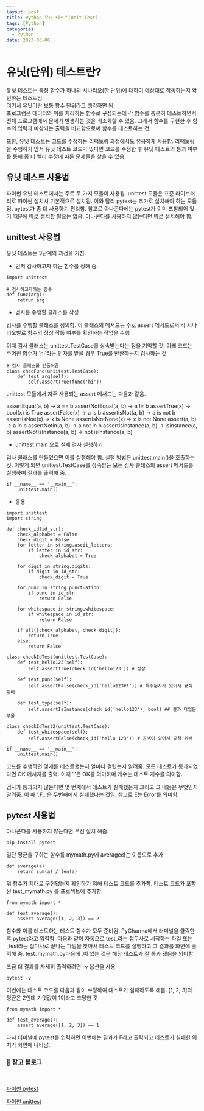 ```yaml
---
layout: post
title: Python 유닛 테스트(Unit Test)
tags: [Python]
categories:
  - Python
date: 2023-03-06
---
```


# 유닛(단위) 테스트란?

유닛 테스트는 특정 함수가 하나의 시나리오(한 단위)에 대하여 예상대로 작동하는지 확인하는 테스트임.  
여기서 유닛이란 보통 함수 단위라고 생각하면 됨.  
프로그램은 데이터와 이를 처리하는 함수로 구성되는데 각 함수를 충분히 테스트하면서 전체 프로그램에서 문제가 발생하는 것을 최소화할 수 있음. 그래서 함수를 구현한 후 함수의 입력과 예상되는 출력을 비교함으로써 함수를 테스트하는 것.

또한, 유닛 테스트는 코드를 수정하는 리팩토링 과정에서도 유용하게 사용함. 리팩토링을 수행하기 앞서 유닛 테스트 코드가 있다면 코드를 수정한 후 유닛 테스트의 통과 여부를 통해 좀 더 빨리 수정에 따른 문제들을 찾을 수 있음.

## 유닛 테스트 사용법

파이썬 유닛 테스트에서는 주로 두 가지 모듈이 사용됨. unittest 모듈은 표준 라이브러리로 파이썬 설치시 기본적으로 설치됨. 이와 달리 pytest는 추가로 설치해야 하는 모듈임. pytest가 좀 더 사용하기 편리함. 참고로 아나콘다에는 pytest가 이미 포함되어 있기 때문에 따로 설치할 필요는 없음. 아나콘다를 사용하지 않는다면 따로 설치해야 함.

## unittest 사용법

유닛 테스트는 3단계의 과정을 거침.

- 먼저 검사하고자 하는 함수를 정해 줌.

```
import unittest

# 검사하고자하는 함수
def func(arg):
    retrun arg
```

- 검사를 수행할 클래스를 작성

검사를 수행할 클래스를 정의함. 이 클래스의 메서드는 주로 assert 메서드로써 각 시나리오별로 함수의 정상 작동 여부를 확인하는 작업을 수행

이때 검사 클래스는 unittest.TestCase를 상속받는다는 점을 기억할 것. 아래 코드는 주어진 함수가 'hi'라는 인자를 받을 경우 True를 반환하는지 검사하는 것

```
# 검사 클래스를 만들어줌
class checFunc(uniitest.TestCase):
    def test_arg(self):
        self.assertTrue(func('hi'))
```

unittest 모듈에서 자주 사용되는 assert 메서드는 다음과 같음.

assertEqual(a, b) -> a == b
assertNotEqual(a, b) -> a != b
assertTrue(x) -> bool(x) is True
assertFalse(x) -> a is b
assertisNot(a, b) -> a is not b
assertisNoe(x) -> x is None
assertisNotNone(x) => x is not None
assert(a, b) -> a in b
assertNotin(a, b) -> a not in b
assertIsInstance(a, b) -> isinstance(a, b)
assertNotIsInstance(a, b) -> not isinstance(a, b)

- unittest.main 으로 실제 검사 실행하기

검사 클래스를 만들었으면 이를 실행해야 함. 실행 방법은 unittest.main()을 호출하는 것. 이렇게 되면 unittest.TestCase를 상속받는 모든 검사 클래스의 assert 메서드를 실행하며 결과를 출력해 줌.

```
if __name__ == '__main__':
    unittest.main()
```

- 응용

```
import unittest
import string

def check_id(id_str):
    check_alphabet = False
    check_digit = False
    for letter in string.ascii_letters:
        if letter in id_str:
            check_alphabet = True

    for digit in string.digits:
        if digit in id_str:
            check_digit = True

    for punc in string.punctuation:
        if punc in id_str:
            return False

    for whitespace in string.whitespace:
        if whitespace in id_str:
            return False

    if all([check_alphabet, check_digit]):
        return True
    else:
        return False

class checkIdTest(unittest.TestCase):
    def test_hello123(self):
        self.assertTrue(check_id('hello123')) # 정상

    def test_punc(self):
        self.assertFalse(check_id('hello123#!')) # 특수문자가 있어서 규칙 위배

    def test_type(self):
        self.assertIsInstance(check_id('hello123'), bool) ## 결과 타입은 부울

class checkIdTest2(unittest.TestCase):
    def test_whitespace(self):
        self.assertFalse(check_id('hello 123')) # 공백이 있어서 규칙 위배

if __name__ == '__main__':
    unittest.main()
```

코드를 수행하면 몇개를 테스트했는지 얼마나 걸렸는지 알려줌. 모든 테스트가 통과되었다면 OK 메시지를 출력. 이때 '.'은 OK를 의미하며 개수는 테스트 개수를 의미함.

검사가 통과되지 않는다면 몇 번째에서 테스트가 실패했는지 그리고 그 내용은 무엇인지 알려줌. 이 때 '.F..'은 두번째에서 실패했다는 것임. 참고로 E는 Error를 의미함.

## pytest 사용법

아나콘다를 사용하지 않는다면 우선 설치 해줌.

```
pip install pytest
```

일단 평균을 구하는 함수를 mymath.py에 average라는 이름으로 추가

```
def average(a):
    return sum(a) / len(a)
```

위 함수가 제대로 구현됐는지 확인하기 위해 테스트 코드를 추가함. 테스트 코드가 포함된 test_mymath.py 를 프로젝트에 추가함.

```
from mymath import *

def test_average():
    assert average([1, 2, 3]) == 2
```

함수와 이를 테스트하는 테스트 함수가 모두 준비됨. PyCharma에서 터미널을 클릭한 후 pytest라고 입력함. 다음과 같이 자동으로 test\_라는 접두사로 시작하는 파일 또는 \_test라는 접미사로 끝나는 파일을 찾아서 테스트 코드를 실행하고 그 결과를 화면에 출력해 줌. test_mymath.py다음에 .이 있는 것은 해당 테스트가 잘 통과 됐음을 의미함.

조금 더 결과를 자세히 출력하려면 -v 옵션을 사용

```
pytest -v
```

이번에는 테스트 코드를 다음과 같이 수정하여 테스트가 실패하도록 해봄.
[1, 2, 3]의 평균은 2인데 기댓값이 1이라고 코딩한 것

```
from mymath import *

def test_average():
    assert average([1, 2, 3]) == 1
```

다시 터미널에 pytest를 입력하면 이번에는 결과가 F라고 출력되고 테스트가 실패한 위치가 화면에 나타남.

### 📌 참고 블로그

<br>

[파이썬 pytest](https://wikidocs.net/80337)

[파이썬 unittest](https://zephyrus1111.tistory.com/338)
